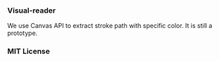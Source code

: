 ### Visual-reader

We use Canvas API to extract stroke path with specific color. It is still a prototype.

### MIT License